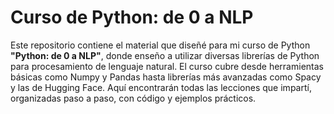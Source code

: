 # Curso de Python: de 0 a NLP
Este repositorio contiene el material que diseñé para mi curso de Python **"Python: de 0 a NLP"**, donde enseño a utilizar diversas librerías de Python para procesamiento de lenguaje natural. El curso cubre desde herramientas básicas como Numpy y Pandas hasta librerías más avanzadas como Spacy y las de Hugging Face. Aquí encontrarán todas las lecciones que impartí, organizadas paso a paso, con código y ejemplos prácticos.
